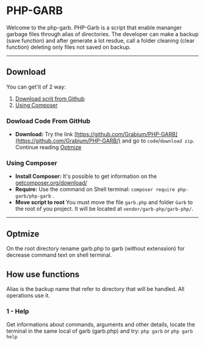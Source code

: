 # PHP-GARB
Welcome to the php-garb. 
PHP-Garb is a script that enable mananger garbage files through alias of directories.
The developer can make a backup (save function) and after generate a lot resdue, call a folder cleaning (clear function) deleting only files not saved on backup.
**************
## Download
You can get'it of 2 way:
 1. [Download scrit from Github](#DownloadCodeFromGithub)
 2. [Using Composer](#UsingComposer)

<div id='DownloadCodeFromGithub'/>

 ### Dowload Code From GitHub
 * **Download:** Try the link [https://github.com/Grabium/PHP-GARB](https://github.com/Grabium/PHP-GARB/) and go to `code`/`download zip`. Continue reading [Optmize](#Optmize)
<div id='UsingComposer'/>
  
### Using Composer
* **Install Composer:** It's possible to get information on the [getcomposer.org/download/](https://getcomposer.org/download/)
* **Require:** Use the command on Shell terminal: `composer require php-garb/php-garb` .
*  **Move script to root** You must move the file `garb.php` and folder `Garb` to the root of you project. It will be located at `vendor/garb-php/garb-php/`.
*******************
<div id='Optmize'/>
 
## Optmize
On the root directory rename garb.php to garb (without extenssion) for decrease command text on shell terminal.

## How use functions
Alias is the backup name that refer to directory that will be handled. All operations use it.

### 1 - Help
Get informations about commands, arguments and other details, locate the terminal in the same local of garb (garb.php) and try: `php garb` or `php garb help`
